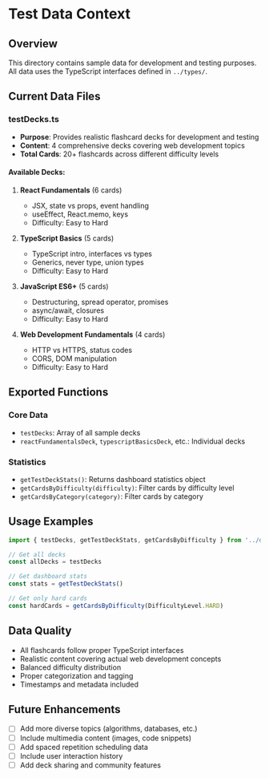 # Test Data Context

## Overview

This directory contains sample data for development and testing purposes. All data uses the TypeScript interfaces defined in `../types/`.

## Current Data Files

### testDecks.ts

- **Purpose**: Provides realistic flashcard decks for development and testing
- **Content**: 4 comprehensive decks covering web development topics
- **Total Cards**: 20+ flashcards across different difficulty levels

#### Available Decks:

1. **React Fundamentals** (6 cards)
   - JSX, state vs props, event handling
   - useEffect, React.memo, keys
   - Difficulty: Easy to Hard

2. **TypeScript Basics** (5 cards)
   - TypeScript intro, interfaces vs types
   - Generics, never type, union types
   - Difficulty: Easy to Hard

3. **JavaScript ES6+** (5 cards)
   - Destructuring, spread operator, promises
   - async/await, closures
   - Difficulty: Easy to Hard

4. **Web Development Fundamentals** (4 cards)
   - HTTP vs HTTPS, status codes
   - CORS, DOM manipulation
   - Difficulty: Easy to Hard

## Exported Functions

### Core Data
- `testDecks`: Array of all sample decks
- `reactFundamentalsDeck`, `typescriptBasicsDeck`, etc.: Individual decks

### Statistics
- `getTestDeckStats()`: Returns dashboard statistics object
- `getCardsByDifficulty(difficulty)`: Filter cards by difficulty level
- `getCardsByCategory(category)`: Filter cards by category

## Usage Examples

```typescript
import { testDecks, getTestDeckStats, getCardsByDifficulty } from '../data'

// Get all decks
const allDecks = testDecks

// Get dashboard stats
const stats = getTestDeckStats()

// Get only hard cards
const hardCards = getCardsByDifficulty(DifficultyLevel.HARD)
```

## Data Quality

- All flashcards follow proper TypeScript interfaces
- Realistic content covering actual web development concepts
- Balanced difficulty distribution
- Proper categorization and tagging
- Timestamps and metadata included

## Future Enhancements

- [ ] Add more diverse topics (algorithms, databases, etc.)
- [ ] Include multimedia content (images, code snippets)
- [ ] Add spaced repetition scheduling data
- [ ] Include user interaction history
- [ ] Add deck sharing and community features